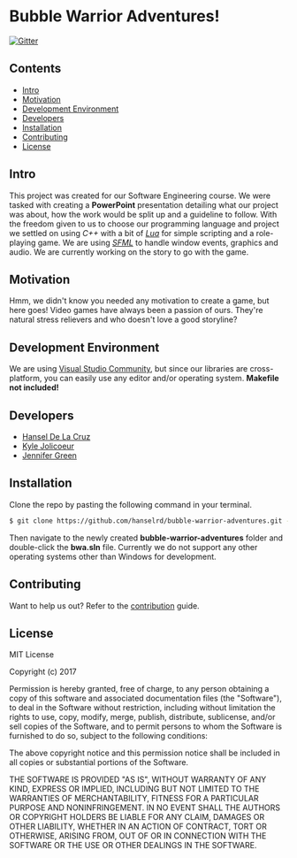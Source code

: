 # Bubble Warrior Adventures!

[![Gitter](https://badges.gitter.im/bubble-warrior-adventures/Lobby.svg)](https://gitter.im/bubble-warrior-adventures/Lobby?utm_source=badge&utm_medium=badge&utm_campaign=pr-badge&utm_content=badge)

## Contents
- [Intro](#intro)
- [Motivation](#motivation)
- [Development Environment](#development-environment)
- [Developers](#developers)
- [Installation](#installation)
- [Contributing](#contributing)
- [License](#license)

## Intro

This project was created for our Software Engineering course. We were tasked with
creating a **PowerPoint** presentation detailing what our project was about,
how the work would be split up and a guideline to follow. With the freedom given
to us to choose our programming language and project we settled on using *C++* with a
bit of *[Lua](https://www.lua.org/manual/5.3)* for simple scripting and a 
role-playing game. We are using *[SFML](http://www.sfml-dev.org/index.php)*
to handle window events, graphics and audio. We are currently working on the story
to go with the game.

## Motivation

Hmm, we didn't know you needed any motivation to create a game, but here goes!
Video games have always been a passion of ours. They're natural stress relievers
and who doesn't love a good storyline?

## Development Environment

We are using [Visual Studio Community](https://www.visualstudio.com/downloads),
but since our libraries are cross-platform, you can easily use any editor 
and/or operating system. **Makefile not included!**

## Developers

- [Hansel De La Cruz](https://github.com/hanselrd)
- [Kyle Jolicoeur](https://github.com/kjolicoeur)
- [Jennifer Green](https://github.com/goldenapplepie)

## Installation

Clone the repo by pasting the following command in your terminal.
```sh
$ git clone https://github.com/hanselrd/bubble-warrior-adventures.git --recursive
```
Then navigate to the newly created **bubble-warrior-adventures** folder and double-click
the **bwa.sln** file. Currently we do not support any other operating systems other
than Windows for development.

## Contributing

Want to help us out? Refer to the 
[contribution](CONTRIBUTING.md)
guide.

## License

MIT License

Copyright (c) 2017

Permission is hereby granted, free of charge, to any person obtaining a copy
of this software and associated documentation files (the "Software"), to deal
in the Software without restriction, including without limitation the rights
to use, copy, modify, merge, publish, distribute, sublicense, and/or sell
copies of the Software, and to permit persons to whom the Software is
furnished to do so, subject to the following conditions:

The above copyright notice and this permission notice shall be included in all
copies or substantial portions of the Software.

THE SOFTWARE IS PROVIDED "AS IS", WITHOUT WARRANTY OF ANY KIND, EXPRESS OR
IMPLIED, INCLUDING BUT NOT LIMITED TO THE WARRANTIES OF MERCHANTABILITY,
FITNESS FOR A PARTICULAR PURPOSE AND NONINFRINGEMENT. IN NO EVENT SHALL THE
AUTHORS OR COPYRIGHT HOLDERS BE LIABLE FOR ANY CLAIM, DAMAGES OR OTHER
LIABILITY, WHETHER IN AN ACTION OF CONTRACT, TORT OR OTHERWISE, ARISING FROM,
OUT OF OR IN CONNECTION WITH THE SOFTWARE OR THE USE OR OTHER DEALINGS IN THE
SOFTWARE.
